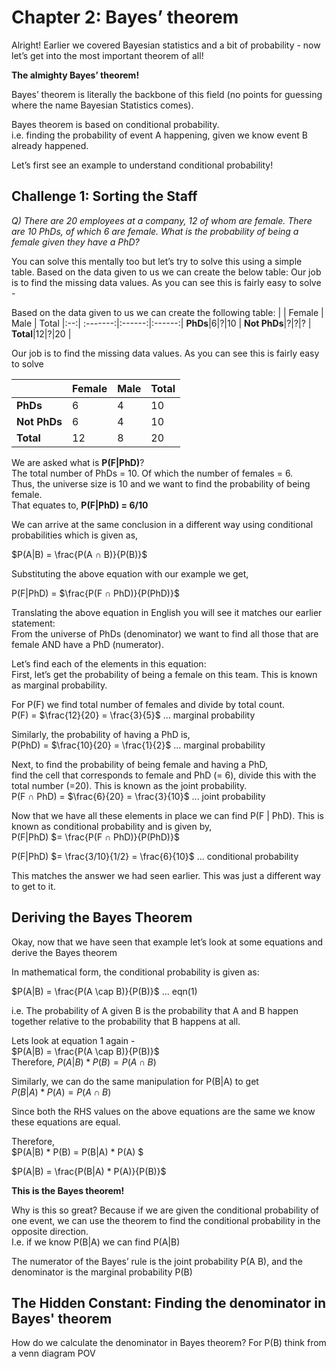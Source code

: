 # Chapter 2: Bayes’ theorem

Alright! Earlier we covered Bayesian statistics and a bit of probability - now let’s get into the most important theorem of all! 

**The almighty Bayes’ theorem!**

Bayes’ theorem is literally the backbone of this field (no points for guessing where the name Bayesian Statistics comes).

Bayes theorem is based on conditional probability.\
i.e. finding the probability of event A happening, given we know event B already happened.

Let’s first see an example to understand conditional probability!
## Challenge 1: Sorting the Staff
*Q) There are 20 employees at a company, 12 of whom are female.
There are 10 PhDs, of which 6 are female.
What is the probability of being a female given they have a PhD?*

You can solve this mentally too but let’s try to solve this using a simple table.
Based on the data given to us we can create the below table:
Our job is to find the missing data values. As you can see this is fairly easy to solve -

Based on the data given to us we can create the following table:
| | Female | Male | Total
|:--:| :-------:|:------:|:------:|
**PhDs**|6|?|10 |
**Not PhDs**|?|?|? |
**Total**|12|?|20 |

Our job is to find the missing data values. As you can see this is fairly easy to solve


| | Female | Male | Total
|-| -------|------|------|
**PhDs**|6|4|10 |
**Not PhDs**|6|4|10 |
**Total**|12|8|20 |


We are asked what is **P(F|PhD)**?    
The total number of PhDs = 10. Of which the number of females = 6.  
Thus, the universe size is 10 and we want to find the probability of being female.   
That equates to, **P(F|PhD) = 6/10**

We can arrive at the same conclusion in a different way using conditional probabilities which is given as,

$P(A|B) = \frac{P(A ∩ B)}{P(B)}$ 

Substituting the above equation with our example we get,

P(F|PhD) = $\frac{P(F ∩ PhD)}{P(PhD)}$ 

Translating the above equation in English you will see it matches our earlier statement: \
From the universe of PhDs (denominator) we want to find all those that are female AND have a PhD (numerator).

Let’s find each of the elements in this equation: \
First, let’s get the probability of being a female on this team. This is known as marginal probability. 

For P(F) we find total number of females and divide by total count.\
P(F) = $\frac{12}{20} = \frac{3}{5}$ … marginal probability

Similarly, the probability of having a PhD is,\
P(PhD) = $\frac{10}{20} = \frac{1}{2}$ 						… marginal probability


Next, to find the probability of being female and having a PhD,  
find the cell that corresponds to female and PhD (= 6), divide this with the total number (=20). 
This is known as the joint probability.\
P(F ∩ PhD) = $\frac{6}{20} = \frac{3}{10}$  ... joint probability

Now that we have all these elements in place we can find P(F | PhD). This is known as conditional probability and is given by,\
P(F|PhD) $= \frac{P(F ∩ PhD)}{P(PhD)}$ 

P(F|PhD) $= \frac{3/10}{1/2} = \frac{6}{10}$  ... conditional probability

This matches the answer we had seen earlier. This was just a different way to get to it.

## Deriving the Bayes Theorem
Okay, now that we have seen that example let’s look at some equations and derive the Bayes theorem

In mathematical form, the conditional probability is given as:

$P(A|B) = \frac{P(A \cap B)}{P(B)}$ ... eqn(1)

i.e. The probability of A given B is the probability that A and B happen together relative to the probability that B happens at all.  

Lets look at equation 1 again -  
$P(A|B) = \frac{P(A \cap B)}{P(B)}$  
Therefore, $P(A|B) * P(B) = P(A \cap B)$

Similarly, we can do the same manipulation for P(B|A) to get  
$P(B|A) * P(A) = P(A \cap B)$

Since both the RHS values on the above equations are the same we know these equations are equal.  

Therefore,  
$P(A|B) * P(B) = P(B|A) * P(A) $


$P(A|B) = \frac{P(B|A) * P(A)}{P(B)}$

**This is the Bayes theorem!**

Why is this so great? Because if we are given the conditional probability of one event, we can use the theorem to find the conditional probability in the opposite direction.  
I.e. if we know P(B|A) we can find P(A|B)

The numerator of the Bayes’ rule is the joint probability P(A  B), and the denominator is the marginal probability P(B)

## The Hidden Constant: Finding the denominator in Bayes' theorem
How do we calculate the denominator in Bayes theorem?
For P(B) think from a venn diagram POV



